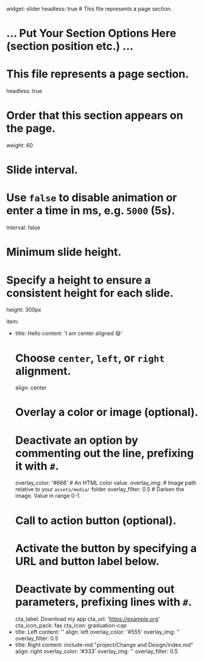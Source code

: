 
widget: slider
headless: true  # This file represents a page section.

# ... Put Your Section Options Here (section position etc.) ...

# This file represents a page section.
headless: true

# Order that this section appears on the page.
weight: 60

# Slide interval.
# Use `false` to disable animation or enter a time in ms, e.g. `5000` (5s).
interval: false

# Minimum slide height.
# Specify a height to ensure a consistent height for each slide.
height: 300px


item:
  - title: Hello
    content: 'I am center aligned 😄'
    # Choose `center`, `left`, or `right` alignment.
    align: center
    # Overlay a color or image (optional).
    #   Deactivate an option by commenting out the line, prefixing it with `#`.
    overlay_color: '#666'  # An HTML color value.
    overlay_img: # Image path relative to your `assets/media/` folder
    overlay_filter: 0.5  # Darken the image. Value in range 0-1.
    # Call to action button (optional).
    #   Activate the button by specifying a URL and button label below.
    #   Deactivate by commenting out parameters, prefixing lines with `#`.
    cta_label: Download my app
    cta_url: 'https://example.org'
    cta_icon_pack: fas
    cta_icon: graduation-cap
  - title: Left
    content: ''
    align: left
    overlay_color: '#555'
    overlay_img: ''
    overlay_filter: 0.5
  - title: Right
    content: include-md "project/Change and Design/index.md"
    align: right
    overlay_color: '#333'
    overlay_img: ''
    overlay_filter: 0.5

